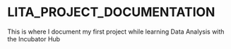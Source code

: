 # LITA_PROJECT_DOCUMENTATION
This is where I document my first project while learning Data Analysis with the Incubator Hub 
